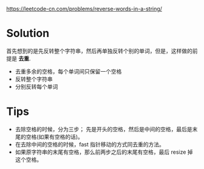 https://leetcode-cn.com/problems/reverse-words-in-a-string/
# Solution
首先想到的是先反转整个字符串，然后再单独反转个别的单词，但是，这样做的前提是 **去重**. 
* 去重多余的空格，每个单词间只保留一个空格
* 反转整个字符串
* 分别反转每个单词
# Tips 
* 去除空格的时候，分为三步； 先是开头的空格，然后是中间的空格，最后是末尾的空格(如果有空格的话)。
* 在去除中间的空格的时候，fast 指针移动的方式同去重的方法。
* 如果原字符串的末尾有空格，那么前两步之后的末尾有空格，最后 resize 掉这个空格。
